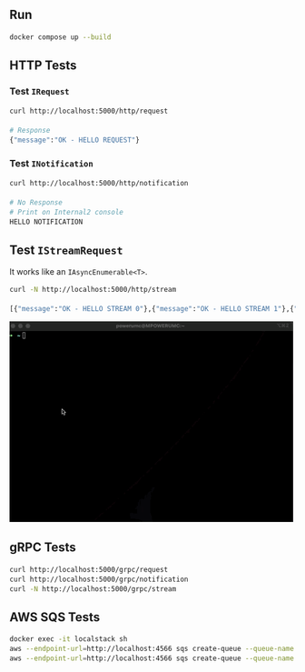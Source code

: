 ## Run

```bash
docker compose up --build
```

## HTTP Tests

### Test `IRequest`

```bash
curl http://localhost:5000/http/request

# Response
{"message":"OK - HELLO REQUEST"}
```

### Test `INotification`
```bash
curl http://localhost:5000/http/notification

# No Response
# Print on Internal2 console
HELLO NOTIFICATION
```

## Test `IStreamRequest`

It works like an `IAsyncEnumerable<T>`.
```bash
curl -N http://localhost:5000/http/stream

[{"message":"OK - HELLO STREAM 0"},{"message":"OK - HELLO STREAM 1"},{"message":"OK - HELLO STREAM 2"},{"message":"OK - HELLO STREAM 3"},{"message":"OK - HELLO STREAM 4"},{"message":"OK - HELLO STREAM 5"},{"message":"OK - HELLO STREAM 6"},{"message":"OK - HELLO STREAM 7"},{"message":"OK - HELLO STREAM 8"},{"message":"OK - HELLO STREAM 9"}]
```
![Stream Response](../assets/examples/http/stream-response.gif)

## gRPC Tests

```bash
curl http://localhost:5000/grpc/request
curl http://localhost:5000/grpc/notification
curl -N http://localhost:5000/grpc/stream
```

## AWS SQS Tests

```bash
docker exec -it localstack sh
aws --endpoint-url=http://localhost:4566 sqs create-queue --queue-name public-api.fifo --attributes FifoQueue=true
aws --endpoint-url=http://localhost:4566 sqs create-queue --queue-name internal-api2.fifo --attributes FifoQueue=true
```